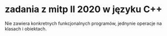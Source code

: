 # zadania z mitp II 2020 w języku C++
Nie zawiera konkretnych funkcjonalnych programów, jednynie operacje na klasach i obiektach.
